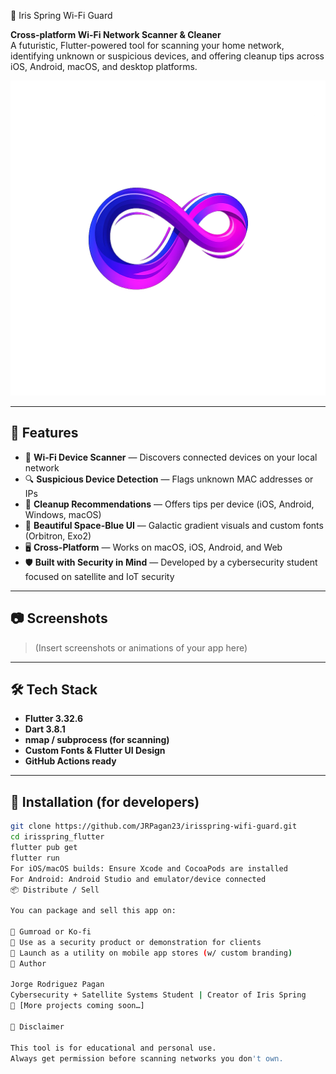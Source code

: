  🌌 Iris Spring Wi-Fi Guard

**Cross-platform Wi-Fi Network Scanner & Cleaner**  
A futuristic, Flutter-powered tool for scanning your home network, identifying unknown or suspicious devices, and offering cleanup tips across iOS, Android, macOS, and desktop platforms.

![logo](assets/images/logo.png)

---

## 🚀 Features

- 📡 **Wi-Fi Device Scanner** — Discovers connected devices on your local network
- 🔍 **Suspicious Device Detection** — Flags unknown MAC addresses or IPs
- 🧽 **Cleanup Recommendations** — Offers tips per device (iOS, Android, Windows, macOS)
- 🎨 **Beautiful Space-Blue UI** — Galactic gradient visuals and custom fonts (Orbitron, Exo2)
- 🖥️ **Cross-Platform** — Works on macOS, iOS, Android, and Web
- 🛡️ **Built with Security in Mind** — Developed by a cybersecurity student focused on satellite and IoT security

---

## 📷 Screenshots

> (Insert screenshots or animations of your app here)

---

## 🛠️ Tech Stack

- **Flutter 3.32.6**
- **Dart 3.8.1**
- **nmap / subprocess (for scanning)**
- **Custom Fonts & Flutter UI Design**
- **GitHub Actions ready**

---

## 📲 Installation (for developers)

```bash
git clone https://github.com/JRPagan23/irisspring-wifi-guard.git
cd irisspring_flutter
flutter pub get
flutter run
For iOS/macOS builds: Ensure Xcode and CocoaPods are installed
For Android: Android Studio and emulator/device connected
📦 Distribute / Sell

You can package and sell this app on:

🛒 Gumroad or Ko-fi
💼 Use as a security product or demonstration for clients
🚀 Launch as a utility on mobile app stores (w/ custom branding)
🧠 Author

Jorge Rodriguez Pagan
Cybersecurity + Satellite Systems Student | Creator of Iris Spring
📡 [More projects coming soon…]

🔐 Disclaimer

This tool is for educational and personal use.
Always get permission before scanning networks you don't own.

